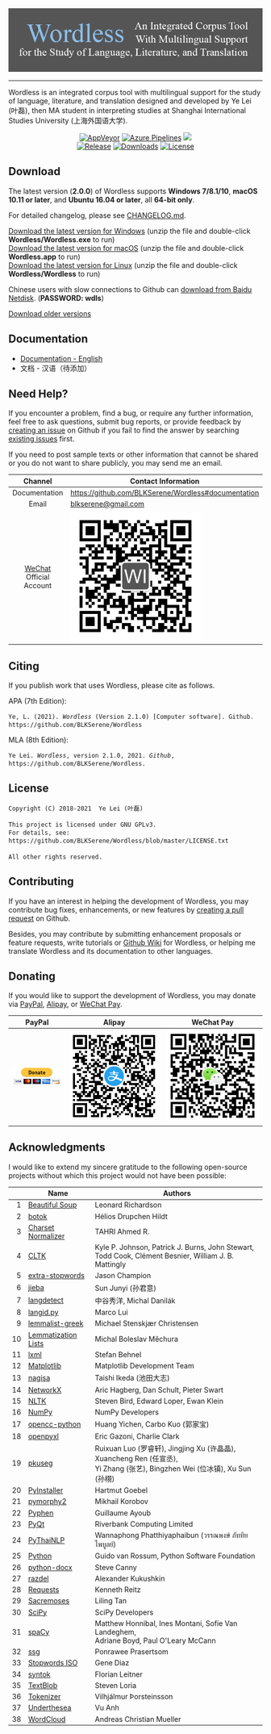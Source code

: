 <!--
# Wordless: README
#
# Copyright (C) 2018-2021  Ye Lei (叶磊)
#
# This source file is licensed under GNU GPLv3.
# For details, see: https://github.com/BLKSerene/Wordless/blob/master/LICENSE.txt
#
# All other rights reserved.
-->

<div align="center"><img src="/doc/wl_logo.png" alt="logo"></div>

---
Wordless is an integrated corpus tool with multilingual support for the study of language, literature, and translation designed and developed by Ye Lei (叶磊), then MA student in interpreting studies at Shanghai International Studies University (上海外国语大学).

<div align="center">
    <a href="https://ci.appveyor.com/project/BLKSerene/wordless">
        <img src="https://img.shields.io/appveyor/ci/BLKSerene/Wordless?label=AppVeyor&logo=appveyor" alt="AppVeyor"></a>
    <a href="https://dev.azure.com/blkserene/BLKSerene%20-%20Github/_build/latest?definitionId=1&branchName=master">
        <img src="https://dev.azure.com/blkserene/BLKSerene%20-%20Github/_apis/build/status/BLKSerene.Wordless?branchName=master" alt="Azure Pipelines"></a>
    <a href="https://github.com/BLKSerene/Wordless/actions?query=workflow%3ATests" alt="Github Actions"><img src="https://github.com/BLKSerene/Wordless/workflows/Tests/badge.svg"></a>
</div>

<div align="center">
    <a href="https://github.com/BLKSerene/Wordless/releases">
        <img src="https://img.shields.io/github/v/release/BLKSerene/Wordless?include_prereleases&label=Release&sort=semver" alt="Release"></a>
    <a href="https://github.com/BLKSerene/Wordless#download">
        <img src="https://img.shields.io/github/downloads/BLKSerene/Wordless/total?label=Downloads" alt="Downloads"></a>
    <a href="https://github.com/BLKSerene/Wordless/blob/master/LICENSE.txt">
        <img src="https://img.shields.io/github/license/BLKSerene/Wordless?label=License" alt="License"></a>
</div>

## Download
The latest version (**2.0.0**) of Wordless supports **Windows 7/8.1/10**, **macOS 10.11 or later**, and **Ubuntu 16.04 or later**, all **64-bit only**.

For detailed changelog, please see [CHANGELOG.md](https://github.com/BLKSerene/Wordless/blob/master/src/CHANGELOG.md).

[Download the latest version for Windows](https://github.com/BLKSerene/Wordless/releases/download/2.0.0/wordless_2.0.0_windows.zip) (unzip the file and double-click **Wordless/Wordless.exe** to run)<br>
[Download the latest version  for macOS](https://github.com/BLKSerene/Wordless/releases/download/2.0.0/wordless_2.0.0_macos.zip) (unzip the file and double-click **Wordless.app** to run)<br>
[Download the latest version  for Linux](https://github.com/BLKSerene/Wordless/releases/download/2.0.0/wordless_2.0.0_linux.tar.gz) (unzip the file and double-click **Wordless/Wordless** to run)

Chinese users with slow connections to Github can [download from Baidu Netdisk](https://pan.baidu.com/s/1--ZzABrDQBZlZagWlVQMbg#list/path=%2FWordless%2FWordless%202.0.0). (**PASSWORD: wdls**)

[Download older versions](https://github.com/BLKSerene/Wordless/releases)

<span id="doc"></span>
## Documentation
- [Documentation - English](https://github.com/BLKSerene/Wordless/blob/master/doc/doc_eng.md)
- 文档 - 汉语（待添加）

## Need Help?
If you encounter a problem, find a bug, or require any further information, feel free to ask questions, submit bug reports, or provide feedback by [creating an issue](https://github.com/BLKSerene/Wordless/issues/new) on Github if you fail to find the answer by searching [existing issues](https://github.com/BLKSerene/Wordless/issues) first.

If you need to post sample texts or other information that cannot be shared or you do not want to share publicly, you may send me an email.

Channel      |Contact Information
:-----------:|-------------------
Documentation|https://github.com/BLKSerene/Wordless#documentation
Email        |blkserene@gmail.com
[WeChat](https://www.wechat.com/en/) Official Account|![WeChat Official Account](/src/imgs/wechat_official_account.jpg)

## Citing
If you publish work that uses Wordless, please cite as follows.

APA (7th Edition):

<pre><code>Ye, L. (2021). <i>Wordless</i> (Version 2.1.0) [Computer software]. Github. https://github.com/BLKSerene/Wordless</code></pre>

MLA (8th Edition):

<pre><code>Ye Lei. <i>Wordless</i>, version 2.1.0, 2021. <i>Github</i>, https://github.com/BLKSerene/Wordless.</code></pre>

## License
    Copyright (C) 2018-2021  Ye Lei (叶磊)

    This project is licensed under GNU GPLv3.
    For details, see: https://github.com/BLKSerene/Wordless/blob/master/LICENSE.txt

    All other rights reserved.

## Contributing
If you have an interest in helping the development of Wordless, you may contribute bug fixes, enhancements, or new features by [creating a pull request](https://github.com/BLKSerene/Wordless/pulls) on Github.

Besides, you may contribute by submitting enhancement proposals or feature requests, write tutorials or [Github Wiki](https://github.com/BLKSerene/Wordless/wiki) for Wordless, or helping me translate Wordless and its documentation to other languages.

## Donating
If you would like to support the development of Wordless, you may donate via [PayPal](https://www.paypal.com/), [Alipay](https://global.alipay.com/), or [WeChat Pay](https://pay.weixin.qq.com/index.php/public/wechatpay_en).

PayPal|Alipay|WeChat Pay
------|------|----------
[![PayPal](/src/imgs/donating_paypal.gif)](https://www.paypal.com/cgi-bin/webscr?cmd=_s-xclick&hosted_button_id=V2V54NYE2YD32)|![Alipay](/src/imgs/donating_alipay.png)|![WeChat Pay](/src/imgs/donating_wechat_pay.png)

## Acknowledgments
I would like to extend my sincere gratitude to the following open-source projects without which this project would not have been possible:

&nbsp;|Name|Authors
-----:|----|---------
1 |[Beautiful Soup](https://www.crummy.com/software/BeautifulSoup/)      |Leonard Richardson
2 |[botok](https://github.com/Esukhia/botok)                             |Hélios Drupchen Hildt
3 |[Charset Normalizer](https://github.com/Ousret/charset_normalizer)    |TAHRI Ahmed R.
4 |[CLTK](https://github.com/cltk/cltk)                                  |Kyle P. Johnson, Patrick J. Burns, John Stewart,<br>Todd Cook, Clément Besnier, William J. B. Mattingly
5 |[extra-stopwords](https://github.com/Xangis/extra-stopwords)          |Jason Champion
6 |[jieba](https://github.com/fxsjy/jieba)                               |Sun Junyi (孙君意)
7 |[langdetect](https://github.com/Mimino666/langdetect)                 |中谷秀洋, Michal Danilák
8 |[langid.py](https://github.com/saffsd/langid.py)                      |Marco Lui
9 |[lemmalist-greek](https://github.com/stenskjaer/lemmalist-greek)      |Michael Stenskjær Christensen
10|[Lemmatization Lists](https://github.com/michmech/lemmatization-lists)|Michal Boleslav Měchura
11|[lxml](https://lxml.de/)                                              |Stefan Behnel
12|[Matplotlib](https://matplotlib.org/)                                 |Matplotlib Development Team
13|[nagisa](https://github.com/taishi-i/nagisa)                          |Taishi Ikeda (池田大志)
14|[NetworkX](https://networkx.org/)                                     |Aric Hagberg, Dan Schult, Pieter Swart
15|[NLTK](http://www.nltk.org/)                                          |Steven Bird, Edward Loper, Ewan Klein
16|[NumPy](https://www.numpy.org/)                                       |NumPy Developers
17|[opencc-python](https://github.com/yichen0831/opencc-python)          |Huang Yichen, Carbo Kuo (郭家宝)
18|[openpyxl](https://foss.heptapod.net/openpyxl/openpyxl)               |Eric Gazoni, Charlie Clark
19|[pkuseg](https://github.com/lancopku/pkuseg-python)                   |Ruixuan Luo (罗睿轩), Jingjing Xu (许晶晶), Xuancheng Ren (任宣丞),<br>Yi Zhang (张艺), Bingzhen Wei (位冰镇), Xu Sun (孙栩)
20|[PyInstaller](http://www.pyinstaller.org/)                            |Hartmut Goebel
21|[pymorphy2](https://github.com/kmike/pymorphy2)                       |Mikhail Korobov
22|[Pyphen](https://pyphen.org/)                                         |Guillaume Ayoub
23|[PyQt](https://riverbankcomputing.com/software/pyqt/)                 |Riverbank Computing Limited
24|[PyThaiNLP](https://github.com/PyThaiNLP/pythainlp)                   |Wannaphong Phatthiyaphaibun (วรรณพงษ์ ภัททิยไพบูลย์)
25|[Python](https://www.python.org/)                                     |Guido van Rossum, Python Software Foundation
26|[python-docx](https://github.com/python-openxml/python-docx)          |Steve Canny
27|[razdel](https://github.com/natasha/razdel)                           |Alexander Kukushkin
28|[Requests](https://github.com/psf/requests)                           |Kenneth Reitz
29|[Sacremoses](https://github.com/alvations/sacremoses)                 |Liling Tan
30|[SciPy](https://scipy.org/scipylib/)                                  |SciPy Developers
31|[spaCy](https://spacy.io/)                                            |Matthew Honnibal, Ines Montani, Sofie Van Landeghem,<br>Adriane Boyd, Paul O'Leary McCann
32|[ssg](https://github.com/ponrawee/ssg)                                |Ponrawee Prasertsom
33|[Stopwords ISO](https://github.com/stopwords-iso/stopwords-iso)       |Gene Diaz
34|[syntok](https://github.com/fnl/syntok)                               |Florian Leitner
35|[TextBlob](https://github.com/sloria/TextBlob)                        |Steven Loria
36|[Tokenizer](https://github.com/mideind/Tokenizer)                     |Vilhjálmur Þorsteinsson
37|[Underthesea](https://github.com/undertheseanlp/underthesea)          |Vu Anh
38|[WordCloud](https://github.com/amueller/word_cloud)                   |Andreas Christian Mueller
